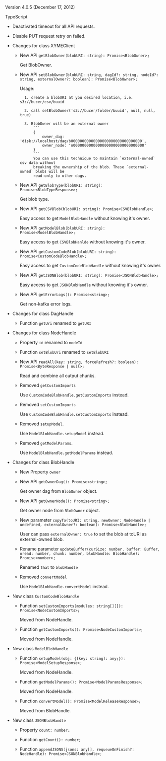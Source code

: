 Version 4.0.5 (December 17, 2012)

TypeScript

- Deactivated timeout for all API requests.

- Disable PUT request retry on failed.

- Changes for class XYMEClient

    - New API `getBlobOwner(blobURI: string): Promise<BlobOwner>;`

        Get BlobOwner.

    - New API `setBlobOwner(blobURI: string, dagId?: string, nodeId?: string, externalOwner?: boolean): Promise<BlobOwner>;`

        Usage:

            1. create a blobURI at you desired location, i.e. s3://bucer/csv/buuid

            2. call setBlobOwner('s3://bucer/folder/buuid', null, null, true)

            3. BlobOwner will be an external owner
                ```
                {
                    owner_dag: 'disk://localhost/dag/b00000000000000000000000000000000',
                    owner_node: 'n00000000000000000000000000000000'
                }
                ```
                You can use this technique to maintain `external-owned` csv data without
                breaking the ownership of the blob. These `external-owned` blobs will be
                read-only to other dags.

    - New API `getBlobType(blobURI: string): Promise<BlobTypeResponse>;`

        Get blob type.

    - New API `getCSVBlob(blobURI: string): Promise<CSVBlobHandle>;`

        Easy access to get `ModelBlobHandle` without knowing it's owner.

    - New API `getModelBlob(blobURI: string): Promise<ModelBlobHandle>;`

        Easy access to get `CSVBlobHanlde` without knowing it's owner.

    - New API `getCustomCodeBlob(blobURI: string): Promise<CustomCodeBlobHandle>;`

        Easy access to get `CustomCodeBlobHandle` without knowing it's owner.

    - New API `getJSONBlob(blobURI: string): Promise<JSONBlobHandle>;`

        Easy access to get `JSONBlobHandle` without knowing it's owner.

    - New API `getErrorLogs(): Promise<string>;`

        Get non-kafka error logs.

- Changes for class DagHandle

    - Function `getUri` renamed to `getURI`

- Changes for class NodeHandle

    - Property `id` renamed to `nodeId`

    - Function `setBlobUri` renamed to `setBlobURI`

    - New API `readAll(key: string, forceRefresh?: boolean): Promise<ByteResponse | null>;`

        Read and combine all output chunks.

    - Removed `getCustomImports`

        Use `CustomCodeBlobHandle.getCustomImports` instead.

    - Removed `setCustomImports`

        Use `CustomCodeBlobHandle.setCustomImports` instead.

    - Removed `setupModel`.

        Use `ModelBlobHandle.setupModel` instead.

    - Removed `getModelParams`.

        Use `ModelBlobHandle.getModelParams` instead.

- Changes for class BlobHandle

    - New Property `owner`

    - New API `getOwnerDag(): Promise<string>;`

        Get owner dag from `BlobOwner` object.

    - New API `getOwnerNode(): Promise<string>;`

        Get owner node from `BlobOwner` object.

    - New parameter `copyTo(toURI: string, newOwner: NodeHandle | undefined, externalOwner?: boolean): Promise<BlobHandle>;`

        User can pass `externalOwner: true` to set the blob at toURI as
        external-owned blob.

    - Rename parameter `updateBuffer(curSize: number, buffer: Buffer, nread: number, chunk: number, blobHandle: BlobHandle): Promise<number>;`

        Renamed `that` to `blobHandle`

    - Removed `convertModel`

        Use `ModelBlobHandle.convertModel` instead.

- New class `CustomCodeBlobHandle`

    - Function `setCustomImports(modules: string[][]): Promise<NodeCustomImports>;`

        Moved from NodeHandle.

    - Function `getCustomImports(): Promise<NodeCustomImports>;`

        Moved from NodeHandle.

- New class `ModelBlobHandle`

    - Function `setupModel(obj: {[key: string]: any;}): Promise<ModelSetupResponse>;`

        Moved from NodeHandle.

    - Function `getModelParams(): Promise<ModelParamsResponse>;`

        Moved from NodeHandle.

    - Function `convertModel(): Promise<ModelReleaseResponse>;`

        Moved from BlobHandle.

- New class `JSONBlobHandle`

    - Property `count: number;`

    - Function `getCount(): number;`

    - Function `appendJSONS(jsons: any[], requeueOnFinish?: NodeHandle): Promise<JSONBlobHandle>;`

